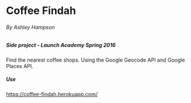 # Coffee Findah

###### By Ashley Hampson

##### Side project - Launch Academy Spring 2016

Find the nearest coffee shops. Using the Google Geocode API and Google Places API.

##### Use
https://coffee-findah.herokuapp.com/

